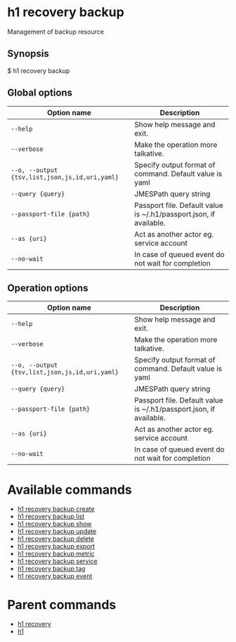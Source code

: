 
# h1 recovery backup

Management of backup resource

## Synopsis

$ h1 recovery backup <options>

## Global options

| Option name                                        | Description                                                        |
| -------------------------------------------------- | ------------------------------------------------------------------ |
| ```--help```                                       | Show help message and exit.                                        |
| ```--verbose```                                    | Make the operation more talkative.                                 |
| ```--o, --output {tsv,list,json,js,id,uri,yaml}``` | Specify output format of command. Default value is yaml            |
| ```--query {query}```                              | JMESPath query string                                              |
| ```--passport-file {path}```                       | Passport file. Default value is ~/.h1/passport.json, if available. |
| ```--as {uri}```                                   | Act as another actor eg. service account                           |
| ```--no-wait```                                    | In case of queued event do not wait for completion                 |

## Operation options

| Option name                                        | Description                                                        |
| -------------------------------------------------- | ------------------------------------------------------------------ |
| ```--help```                                       | Show help message and exit.                                        |
| ```--verbose```                                    | Make the operation more talkative.                                 |
| ```--o, --output {tsv,list,json,js,id,uri,yaml}``` | Specify output format of command. Default value is yaml            |
| ```--query {query}```                              | JMESPath query string                                              |
| ```--passport-file {path}```                       | Passport file. Default value is ~/.h1/passport.json, if available. |
| ```--as {uri}```                                   | Act as another actor eg. service account                           |
| ```--no-wait```                                    | In case of queued event do not wait for completion                 |

# Available commands

* [h1 recovery backup create](./create/README.md)
* [h1 recovery backup list](./list/README.md)
* [h1 recovery backup show](./show/README.md)
* [h1 recovery backup update](./update/README.md)
* [h1 recovery backup delete](./delete/README.md)
* [h1 recovery backup export](./export/README.md)
* [h1 recovery backup metric](./metric/README.md)
* [h1 recovery backup service](./service/README.md)
* [h1 recovery backup tag](./tag/README.md)
* [h1 recovery backup event](./event/README.md)

# Parent commands

* [h1 recovery](./../README.md)
* [h1](./../../README.md)

